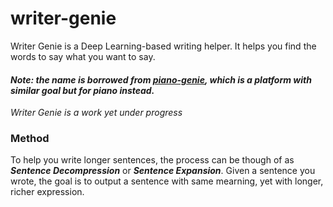 # writer-genie

Writer Genie is a Deep Learning-based writing helper. It helps you find the words to say what you want to say. 

#### *Note: the name is borrowed from [piano-genie](https://magenta.tensorflow.org/pianogenie), which is a platform with similar goal but for piano instead.*

*Writer Genie is a work yet under progress*

### Method

 To help you write longer sentences, the process can be though of as ***Sentence Decompression*** or ***Sentence Expansion***. Given a sentence you wrote, the goal is to output a sentence with same mearning, yet with longer, richer expression.
